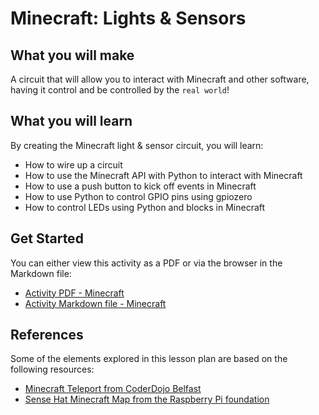 # Minecraft: Lights & Sensors

## What you will make

A circuit that will allow you to interact with Minecraft and other software, having it control and be controlled by the `real world`!

## What you will learn

By creating the Minecraft light & sensor circuit, you will learn:

* How to wire up a circuit
* How to use the Minecraft API with Python to interact with Minecraft
* How to use a push button to kick off events in Minecraft
* How to use Python to control GPIO pins using gpiozero
* How to control LEDs using Python and blocks in Minecraft

## Get Started

You can either view this activity as a PDF or via the browser in the Markdown file:

- [Activity PDF - Minecraft](MinecraftLightsAndSensors.pdf?raw=true)   
- [Activity Markdown file - Minecraft](MinecraftLightsAndSensors.md)    

## References

Some of the elements explored in this lesson plan are based on the following resources:

- [Minecraft Teleport from CoderDojo Belfast](https://github.com/coderdojobelfast/pidocs/blob/master/teleport.pdf)
- [Sense Hat Minecraft Map from the Raspberry Pi foundation](https://www.raspberrypi.org/learning/sense-hat-minecraft-map/)
